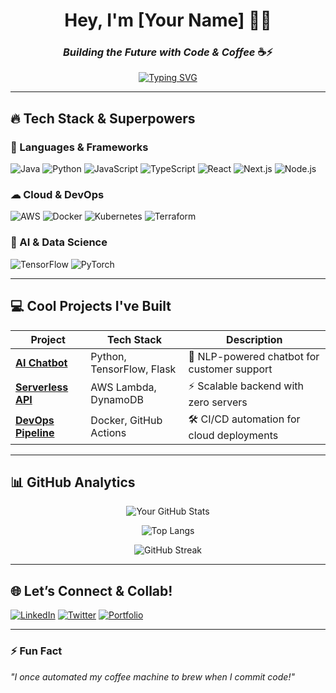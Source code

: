<div align="center">
  
# **Hey, I'm [Your Name]** 👨‍💻  
### *Building the Future with Code & Coffee* ☕⚡  

[![Typing SVG](https://readme-typing-svg.demolab.com?font=Fira+Code&weight=800&size=26&pause=1000&color=00F7FF&width=435&lines=Full-Stack+Dev;AI%2FML+Enthusiast;Cloud+Native+Builder;Open-Source+Contributor)](https://git.io/typing-svg)

</div>

---

## **🔥 Tech Stack & Superpowers**  
### **🚀 Languages & Frameworks**  
![Java](https://img.shields.io/badge/Java-FF0000?style=for-the-badge&logo=openjdk&logoColor=white)
![Python](https://img.shields.io/badge/Python-3776AB?style=for-the-badge&logo=python&logoColor=white)
![JavaScript](https://img.shields.io/badge/JavaScript-F7DF1E?style=for-the-badge&logo=javascript&logoColor=black)
![TypeScript](https://img.shields.io/badge/TypeScript-3178C6?style=for-the-badge&logo=typescript&logoColor=white)
![React](https://img.shields.io/badge/React-61DAFB?style=for-the-badge&logo=react&logoColor=black)
![Next.js](https://img.shields.io/badge/Next.js-000000?style=for-the-badge&logo=next.js&logoColor=white)
![Node.js](https://img.shields.io/badge/Node.js-339933?style=for-the-badge&logo=node.js&logoColor=white)

### **☁ Cloud & DevOps**  
![AWS](https://img.shields.io/badge/AWS-FF9900?style=for-the-badge&logo=amazon-aws&logoColor=white)
![Docker](https://img.shields.io/badge/Docker-2496ED?style=for-the-badge&logo=docker&logoColor=white)
![Kubernetes](https://img.shields.io/badge/Kubernetes-326CE5?style=for-the-badge&logo=kubernetes&logoColor=white)
![Terraform](https://img.shields.io/badge/Terraform-7B42BC?style=for-the-badge&logo=terraform&logoColor=white)

### **🧠 AI & Data Science**  
![TensorFlow](https://img.shields.io/badge/TensorFlow-FF6F00?style=for-the-badge&logo=tensorflow&logoColor=white)
![PyTorch](https://img.shields.io/badge/PyTorch-EE4C2C?style=for-the-badge&logo=pytorch&logoColor=white)

---

## **💻 Cool Projects I've Built**  
| Project | Tech Stack | Description |  
|---------|------------|-------------|  
| **[AI Chatbot](https://github.com/yourusername/ai-chatbot)** | Python, TensorFlow, Flask | 🤖 NLP-powered chatbot for customer support |  
| **[Serverless API](https://github.com/yourusername/serverless-api)** | AWS Lambda, DynamoDB | ⚡ Scalable backend with zero servers |  
| **[DevOps Pipeline](https://github.com/yourusername/devops-pipeline)** | Docker, GitHub Actions | 🛠 CI/CD automation for cloud deployments |  

---

## **📊 GitHub Analytics**  
<div align="center">
  
![Your GitHub Stats](https://github-readme-stats.vercel.app/api?username=yourusername&show_icons=true&theme=radical&hide_border=true&bg_color=0D1117&title_color=00F7FF&icon_color=00F7FF)  

![Top Langs](https://github-readme-stats.vercel.app/api/top-langs/?username=yourusername&layout=compact&theme=radical&hide_border=true&bg_color=0D1117&title_color=00F7FF&text_color=FFFFFF)  

![GitHub Streak](https://streak-stats.demolab.com?user=yourusername&theme=radical&hide_border=true&background=0D1117&stroke=00F7FF)  

</div>

---

## **🌐 Let’s Connect & Collab!**  
[![LinkedIn](https://img.shields.io/badge/LinkedIn-0A66C2?style=for-the-badge&logo=linkedin&logoColor=white)](https://linkedin.com/in/yourprofile)
[![Twitter](https://img.shields.io/badge/Twitter-1DA1F2?style=for-the-badge&logo=twitter&logoColor=white)](https://twitter.com/yourhandle)
[![Portfolio](https://img.shields.io/badge/Portfolio-FF4088?style=for-the-badge&logo=vercel&logoColor=white)](https://yourportfolio.com)  

---

### **⚡ Fun Fact**  
*"I once automated my coffee machine to brew when I commit code!"*  

</div>
